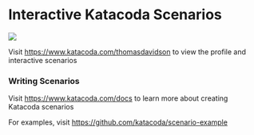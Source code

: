 # Interactive Katacoda Scenarios

[![](http://shields.katacoda.com/katacoda/thomasdavidson/count.svg)](https://www.katacoda.com/thomasdavidson "Get your profile on Katacoda.com")

Visit https://www.katacoda.com/thomasdavidson to view the profile and interactive scenarios

### Writing Scenarios
Visit https://www.katacoda.com/docs to learn more about creating Katacoda scenarios

For examples, visit https://github.com/katacoda/scenario-example
